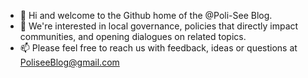 - 👋 Hi and welcome to the Github home of the @Poli-See Blog.
- 👀 We're interested in local governance, policies that directly impact communities, and opening dialogues on related topics.
- 📫 Please feel free to reach us with feedback, ideas or questions at PoliseeBlog@gmail.com

<!---
Poli-See/Poli-See is a ✨ special ✨ repository because its `README.md` (this file) appears on your GitHub profile.
You can click the Preview link to take a look at your changes.
--->
